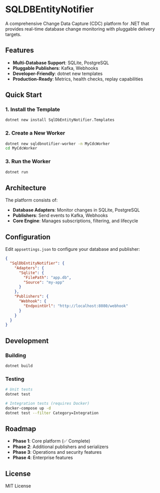 # SQLDBEntityNotifier

A comprehensive Change Data Capture (CDC) platform for .NET that provides real-time database change monitoring with pluggable delivery targets.

## Features

- **Multi-Database Support**: SQLite, PostgreSQL
- **Pluggable Publishers**: Kafka, Webhooks
- **Developer-Friendly**: dotnet new templates
- **Production-Ready**: Metrics, health checks, replay capabilities

## Quick Start

### 1. Install the Template

```bash
dotnet new install SqlDbEntityNotifier.Templates
```

### 2. Create a New Worker

```bash
dotnet new sqldbnotifier-worker -n MyCdcWorker
cd MyCdcWorker
```

### 3. Run the Worker

```bash
dotnet run
```

## Architecture

The platform consists of:
- **Database Adapters**: Monitor changes in SQLite, PostgreSQL
- **Publishers**: Send events to Kafka, Webhooks
- **Core Engine**: Manages subscriptions, filtering, and lifecycle

## Configuration

Edit `appsettings.json` to configure your database and publisher:

```json
{
  "SqlDbEntityNotifier": {
    "Adapters": {
      "Sqlite": {
        "FilePath": "app.db",
        "Source": "my-app"
      }
    },
    "Publishers": {
      "Webhook": {
        "EndpointUrl": "http://localhost:8080/webhook"
      }
    }
  }
}
```

## Development

### Building

```bash
dotnet build
```

### Testing

```bash
# Unit tests
dotnet test

# Integration tests (requires Docker)
docker-compose up -d
dotnet test --filter Category=Integration
```

## Roadmap

- **Phase 1**: Core platform (✅ Complete)
- **Phase 2**: Additional publishers and serializers
- **Phase 3**: Operations and security features
- **Phase 4**: Enterprise features

## License

MIT License